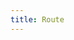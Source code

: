 ```yaml
---
title: Route
---
```


<ExternalRedirect href="https://docs.starswap.xyz/sdk/2.0.0/reference/route" />
